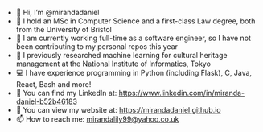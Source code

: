 - 👋 Hi, I’m @mirandadaniel
- 👀 I hold an MSc in Computer Science and a first-class Law degree, both from the University of Bristol
- 🌱 I am currently working full-time as a software engineer, so I have not been contributing to my personal repos this year  
- 🧠 I previously researched machine learning for cultural heritage management at the National Institute of Informatics, Tokyo
- 💻 I have experience programming in Python (including Flask), C, Java, React, Bash and more!
- 🍏 You can find my LinkedIn at: https://www.linkedin.com/in/miranda-daniel-b52b46183
- 🌸 You can view my website at: https://mirandadaniel.github.io
- 📫 How to reach me: mirandalily99@yahoo.co.uk

<!---
mirandadaniel/mirandadaniel is a ✨ special ✨ repository because its `README.md` (this file) appears on your GitHub profile.
You can click the Preview link to take a look at your changes.
--->
